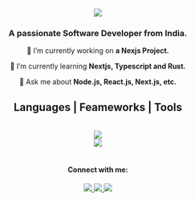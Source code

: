 <h1 align="center">
    <img src="https://readme-typing-svg.herokuapp.com/?font=Righteous&size=35&center=true&vCenter=true&width=500&height=70&duration=4000&lines=Hi,+there!+👋;+I'm+ANUP+KB!;" />
</h1>
<h3 align="center">A passionate Software Developer from India.</h3>
<div align="center">
 
 🔭 I’m currently working on **a Nexjs Project.**
 
 🌱 I’m currently learning **Nextjs, Typescript and Rust.**

 💬 Ask me about **Node.js, React.js, Next.js, etc.**
 
 </div>

<h2 align="center">Languages | Feameworks | Tools</h2>
<br/>
<div align="center">
    <img src="https://skillicons.dev/icons?i=javascript,typescript,mongodb,expressjs,react,nodejs,next,redux,firebase" />
  <br/>
    <img src="https://skillicons.dev/icons?i=php,laravel,mysql,bootstrap,git,github,docker,figma,redis,kafka,linux" />
  <br/>
</div>

<br/>

<h4 align="center">Connect with me:</h4>
<div align="center"> 
  <a href="mailto:anupkb01@gmail.com">
    <img src="https://img.shields.io/badge/Gmail-333333?style=for-the-badge&logo=gmail&logoColor=red" />
  </a>
   <a href="https://www.linkedin.com/in/anupkb22/" target="_blank">
    <img src="https://img.shields.io/badge/LinkedIn-0077B5?style=for-the-badge&logo=linkedin&logoColor=white" target="_blank" />
  </a>
      <a href="https://x.com/anupkb22">
    <img src="https://img.shields.io/badge/Twitter-1DA1F2?style=for-the-badge&logo=twitter&logoColor=white" target="_blank" />
  </a>
 
  <!--<a href="" target="_blank">
     <img src="https://img.shields.io/badge/Portfolio-FF5722?style=for-the-badge&logo=todoist&logoColor=white" target="_blank" /> 
  </a>-->
</div>

<!--
<div align=center>
  <img width=325 align="center" src="https://github-readme-stats-salesp07.vercel.app/api/top-langs/?username=anupkb&hide=HTML&langs_count=8&layout=compact&theme=react&border_radius=10&size_weight=0.5&count_weight=0.5&exclude_repo=github-readme-stats" alt="top langs" />
</div>
-->



<!--
**anupkb/anupkb** is a ✨ _special_ ✨ repository because its `README.md` (this file) appears on your GitHub profile.

Here are some ideas to get you started:

- 🔭 I’m currently working on ...
- 🌱 I’m currently learning ...
- 👯 I’m looking to collaborate on ...
- 🤔 I’m looking for help with ...
- 💬 Ask me about ...
- 📫 How to reach me: ...
- 😄 Pronouns: ...
- ⚡ Fun fact: ...
-->
